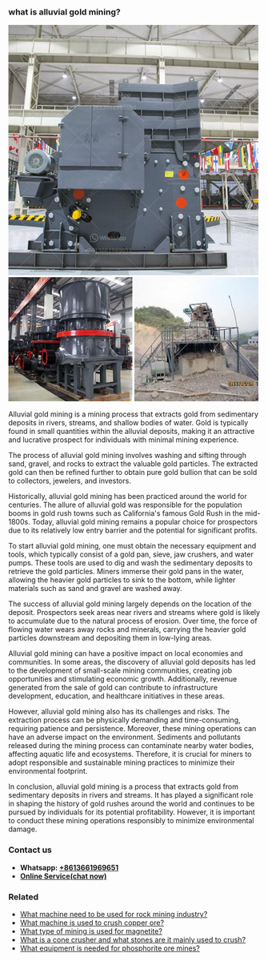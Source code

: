 <h3>what is alluvial gold mining?</h3><img src='1701742799.jpg' alt=''><p>Alluvial gold mining is a mining process that extracts gold from sedimentary deposits in rivers, streams, and shallow bodies of water. Gold is typically found in small quantities within the alluvial deposits, making it an attractive and lucrative prospect for individuals with minimal mining experience.</p><p>The process of alluvial gold mining involves washing and sifting through sand, gravel, and rocks to extract the valuable gold particles. The extracted gold can then be refined further to obtain pure gold bullion that can be sold to collectors, jewelers, and investors.</p><p>Historically, alluvial gold mining has been practiced around the world for centuries. The allure of alluvial gold was responsible for the population booms in gold rush towns such as California's famous Gold Rush in the mid-1800s. Today, alluvial gold mining remains a popular choice for prospectors due to its relatively low entry barrier and the potential for significant profits.</p><p>To start alluvial gold mining, one must obtain the necessary equipment and tools, which typically consist of a gold pan, sieve, jaw crushers, and water pumps. These tools are used to dig and wash the sedimentary deposits to retrieve the gold particles. Miners immerse their gold pans in the water, allowing the heavier gold particles to sink to the bottom, while lighter materials such as sand and gravel are washed away.</p><p>The success of alluvial gold mining largely depends on the location of the deposit. Prospectors seek areas near rivers and streams where gold is likely to accumulate due to the natural process of erosion. Over time, the force of flowing water wears away rocks and minerals, carrying the heavier gold particles downstream and depositing them in low-lying areas.</p><p>Alluvial gold mining can have a positive impact on local economies and communities. In some areas, the discovery of alluvial gold deposits has led to the development of small-scale mining communities, creating job opportunities and stimulating economic growth. Additionally, revenue generated from the sale of gold can contribute to infrastructure development, education, and healthcare initiatives in these areas.</p><p>However, alluvial gold mining also has its challenges and risks. The extraction process can be physically demanding and time-consuming, requiring patience and persistence. Moreover, these mining operations can have an adverse impact on the environment. Sediments and pollutants released during the mining process can contaminate nearby water bodies, affecting aquatic life and ecosystems. Therefore, it is crucial for miners to adopt responsible and sustainable mining practices to minimize their environmental footprint.</p><p>In conclusion, alluvial gold mining is a process that extracts gold from sedimentary deposits in rivers and streams. It has played a significant role in shaping the history of gold rushes around the world and continues to be pursued by individuals for its potential profitability. However, it is important to conduct these mining operations responsibly to minimize environmental damage.</p><h3>Contact us</h3><ul><li><strong>Whatsapp:&nbsp;<a href="https://wa.me/8613661969651">+8613661969651</a></strong></li><li><a href="https://swt.shibang-china.com/?git&amp;zhl&amp;what is alluvial gold mining"><strong>Online Service(chat now)</strong></a></li></ul><h3>Related</h3><ul><li><a href='What machine need to be used for rock mining industry.md'>What machine need to be used for rock mining industry?</a></li><li><a href='What machine is used to crush copper ore.md'>What machine is used to crush copper ore?</a></li><li><a href='What type of mining is used for magnetite.md'>What type of mining is used for magnetite?</a></li><li><a href='What is a cone crusher and what stones are it mainly used to crush.md'>What is a cone crusher and what stones are it mainly used to crush?</a></li><li><a href='What equipment is needed for phosphorite ore mines.md'>What equipment is needed for phosphorite ore mines?</a></li></ul>